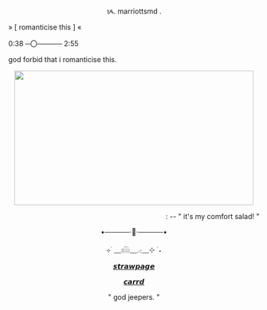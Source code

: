 <p align=center> ᝰ. marriottsmd . </p>

<p align=left> » [ romanticise this ] « </p>
<p align=left> 0:38 ─〇───── 2:55 </p>

<p align=left>  god forbid that i romanticise this. </p>

<p align="center">
<img src="https://media2.giphy.com/media/v1.Y2lkPTc5MGI3NjExbDJ2MDAwdXE0bTU3c2RlOGo1bDlqMWR0a25rN2VyaTZrajBhbzc4eCZlcD12MV9pbnRlcm5hbF9naWZfYnlfaWQmY3Q9Zw/LY0BUL3fF4hoZVJIJp/giphy.gif" width="480" height="270" />

<p align=right> : -- " it's my comfort salad! "</p>

<p align=center> •─────⋅📄⋅─────•</p>

<p align=center> ⊹ ࣪ ﹏𓊝﹏𓂁﹏⊹ ࣪ ˖</p>


<p align=center> <a href="https://marriottsmd.straw.page/">𝙨𝙩𝙧𝙖𝙬𝙥𝙖𝙜𝙚</a></p>

<p align=center> <a href="https://marriottsmd.carrd.co/#rules">𝙘𝙖𝙧𝙧𝙙</a></p>


<p align=center> " god jeepers. " </p>

<!--
**marriottsmd/marriottsmd** is a ✨ _special_ ✨ repository because its `README.md` (this file) appears on your GitHub profile.

Here are some ideas to get you started:

- 🔭 I’m currently working on ...
- 🌱 I’m currently learning ...
- 👯 I’m looking to collaborate on ...
- 🤔 I’m looking for help with ...
- 💬 Ask me about ...
- 📫 How to reach me: ...
- 😄 Pronouns: ...
- ⚡ Fun fact: ...
-->
